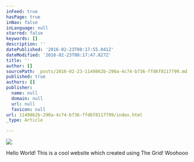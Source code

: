 ```yaml
---
inFeed: true
hasPage: true
inNav: false
inLanguage: null
starred: false
keywords: []
description: ''
datePublished: '2016-02-23T08:17:55.041Z'
dateModified: '2016-02-23T08:17:47.827Z'
title: ''
author: []
sourcePath: _posts/2016-02-23-1149862b-290a-4c74-b736-ffd6f8117799.md
published: true
authors: []
publisher:
  name: null
  domain: null
  url: null
  favicon: null
url: 1149862b-290a-4c74-b736-ffd6f8117799/index.html
_type: Article

---
```

![](https://the-grid-user-content.s3-us-west-2.amazonaws.com/543afd0b-966d-4fd0-8b13-2e221b6715d8.jpg)

Hello World! This is a cool website which created using The Grid! Woohooo